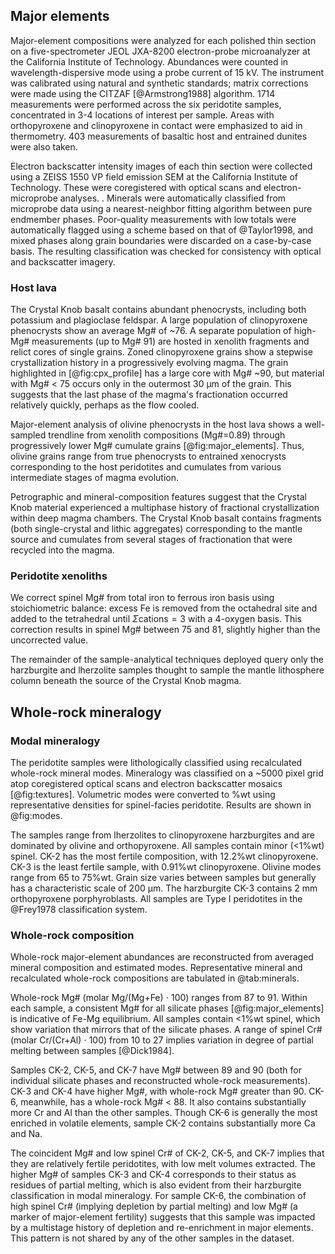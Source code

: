 ## Major elements

Major-element compositions were
analyzed for each polished thin section on a five-spectrometer JEOL JXA-8200
electron-probe microanalyzer at the California Institute of Technology.
Abundances were counted in wavelength-dispersive mode using a probe
current of 15 kV. The instrument was calibrated using natural and
synthetic standards; matrix corrections were made using the CITZAF
[@Armstrong1988] algorithm. 1714 measurements were performed across the
six peridotite samples, concentrated in 3-4 locations of interest per
sample. Areas with orthopyroxene and clinopyroxene in contact were emphasized to
aid in thermometry. 403 measurements of basaltic host and entrained dunites were also taken.

Electron backscatter intensity
images of each thin section were collected using a ZEISS 1550 VP field
emission SEM at the California Institute of Technology. These were
coregistered with optical scans and electron-microprobe analyses. <!--
TODO: should include these in supplementary material -->.
Minerals were automatically classified from microprobe data
using a nearest-neighbor fitting algorithm between pure endmember
phases. Poor-quality measurements with low totals were automatically
flagged using a scheme based on that of @Taylor1998, and mixed phases
along grain boundaries were discarded on a case-by-case basis.
The resulting classification was checked for consistency with optical
and backscatter imagery.

<!--[[minerals]]-->
<!--[[lava_minerals]]--
<!--[[major_elements]]-->

### Host lava

The Crystal Knob basalt contains abundant phenocrysts, including both
potassium and plagioclase feldspar.
A large population of clinopyroxene phenocrysts show an average Mg# of ~76.
A separate population of high-Mg# measurements (up to Mg# 91) are hosted
in xenolith fragments and relict cores of single grains.
Zoned clinopyroxene grains show a stepwise crystallization
history in a progressively evolving magma. The grain highlighted in
[@fig:cpx_profile] has a large core with Mg# ~90, but material with Mg# < 75
occurs only in the outermost 30 µm of the grain. This suggests that the
last phase of the magma's fractionation occurred relatively quickly,
perhaps as the flow cooled.

Major-element analysis of olivine phenocrysts in the
host lava shows
a well-sampled trendline from xenolith compositions (Mg#=0.89) through
progressively lower Mg# cumulate grains [@fig:major_elements].
Thus, olivine grains range from true phenocrysts to entrained
xenocrysts corresponding to the host peridotites
and cumulates from various intermediate stages of magma evolution.

Petrographic and mineral-composition features suggest that the Crystal
Knob material experienced a multiphase
history of fractional crystallization within deep magma chambers.
The Crystal Knob basalt contains fragments (both single-crystal
and lithic aggregates) corresponding to the mantle source and cumulates
from several stages of fractionation that were recycled into the magma.

### Peridotite xenoliths

<!-- Sample CK-4 is the most depleted, with a distinct signature of melt
extraction -->
<!-- TODO: more here!!! -->

We correct spinel Mg\# from total iron to ferrous iron basis using stoichiometric
balance: excess Fe is removed from the octahedral site and added to the tetrahedral
until $\Sigma \textrm{cations} = 3$ with a 4-oxygen basis. This correction results
in spinel Mg\# between 75 and 81, slightly higher than the uncorrected value.

The remainder of the sample-analytical techniques deployed query only
the harzburgite and lherzolite samples thought to sample the mantle
lithosphere column beneath the source of the Crystal Knob magma.

## Whole-rock mineralogy

### Modal mineralogy
<!--[[modes]]-->

The peridotite samples were lithologically classified using
recalculated whole-rock mineral modes.
Mineralogy was classified on a ~5000 pixel grid atop
coregistered optical scans and electron
backscatter mosaics [@fig:textures]. Volumetric modes were converted
to %wt using representative densities for spinel-facies
peridotite. Results are shown in @fig:modes.

The samples range from lherzolites to clinopyroxene
harzburgites and are dominated by olivine and orthopyroxene. All samples
contain minor (<1%wt) spinel. CK-2 has the most fertile
composition, with 12.2%wt clinopyroxene. CK-3 is the least
fertile sample, with 0.91%wt clinopyroxene. Olivine modes range
from 65 to 75%wt. Grain size varies between samples but
generally has a characteristic scale of 200 µm. The
harzburgite CK-3 contains 2 mm orthopyroxene
porphyroblasts. All samples are Type I peridotites in the @Frey1978
classification system.

### Whole-rock composition

Whole-rock major-element abundances are
reconstructed from averaged mineral composition and estimated modes.
Representative mineral and recalculated whole-rock compositions are
tabulated in @tab:minerals.

Whole-rock Mg\# (molar Mg/(Mg+Fe) $\cdot$ 100) ranges from 87 to 91. Within each
sample, a consistent Mg\# for all silicate phases [@fig:major_elements] is indicative of Fe-Mg
equilibrium. All samples contain <1%wt spinel, which show
variation that mirrors that of the silicate phases. A range of
spinel Cr\# (molar Cr/(Cr+Al) $\cdot{}$ 100) from 10 to 27
implies variation in degree of partial melting between samples
[@Dick1984].

Samples CK-2, CK-5, and CK-7 have Mg# between 89 and 90 (both for individual
silicate phases and reconstructed whole-rock measurements). CK-3 and
CK-4 have higher Mg#, with whole-rock Mg# greater than 90. CK-6,
meanwhile, has a whole-rock Mg# < 88. It also contains substantially
more Cr and Al than the other samples. Though CK-6 is generally the most
enriched in volatile elements, sample CK-2 contains
substantially more Ca and Na.

The coincident Mg# and low spinel Cr# of CK-2, CK-5, and CK-7 implies that they are
relatively fertile peridotites, with low melt volumes extracted.
The higher Mg# of samples CK-3 and CK-4 corresponds to their status as
residues of partial melting, which is also evident from their harzburgite
classification in modal mineralogy. For sample CK-6, the combination of high spinel Cr#
(implying depletion by partial melting) and low Mg# (a marker of
major-element fertility) suggests that this sample was impacted by a
multistage history of depletion and re-enrichment in major elements.
This pattern is not shared by any of the other samples in the dataset.



<!--[[whole_rock_major]]-->

<!--[[spinel_cr]]-->

<!--[[cpx_profile]]-->


<!--[[cpx_literature_comparison]]-->

<!--[[trace_elements]]-->
<!--[[spinel_correction]]-->

